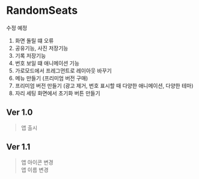 RandomSeats
===========
수정 예정
1. 화면 돌릴 떄 오류
2. 공유기능, 사진 저장기능
3. 기록 저장기능
4. 번호 보일 떄 애니메이션 기능
5. 가로모드에서 프레그먼트로 레이아웃 바꾸기
6. 메뉴 만들기 (프리미엄 버전 구매)
7. 프리미엄 버전 만들기 (광고 제거, 번호 표시할 때 다양한 애니메이션, 다양한 테마)
8. 자리 세팅 화면에서 초기화 버튼 만들기

## Ver 1.0
> 앱 출시

## Ver 1.1
> 앱 아이콘 변경<br>
> 앱 이름 변경
